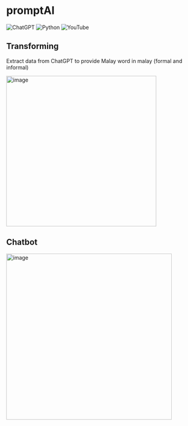 # promptAI

![ChatGPT](https://img.shields.io/badge/chatGPT-74aa9c?style=for-the-badge&logo=openai&logoColor=white) ![Python](https://img.shields.io/badge/python-3670A0?style=for-the-badge&logo=python&logoColor=ffdd54) ![YouTube](https://img.shields.io/badge/YouTube-%23FF0000.svg?style=for-the-badge&logo=YouTube&logoColor=white)



## Transforming

Extract data from ChatGPT to provide Malay word in malay (formal and informal)

<img width="398" alt="image" src="https://github.com/izzhamburhan/promptAI/assets/58935865/978244fe-7708-49e5-9d5e-4822f6d98ba0">


## Chatbot

<img width="439" alt="image" src="https://github.com/izzhamburhan/promptAI/assets/58935865/0cdde02f-8625-4d90-8c45-c7a1631bfdcc">

